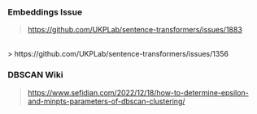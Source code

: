 

### Embeddings Issue
> https://github.com/UKPLab/sentence-transformers/issues/1883
</br>
> https://github.com/UKPLab/sentence-transformers/issues/1356

### DBSCAN Wiki
> https://www.sefidian.com/2022/12/18/how-to-determine-epsilon-and-minpts-parameters-of-dbscan-clustering/